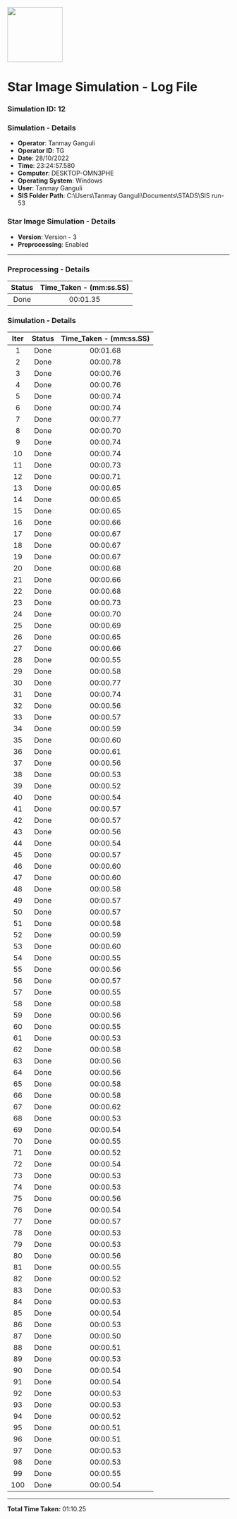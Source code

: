 [<img src="https://www.aero.iitb.ac.in/satlab/images/IITBSSP2019.png" width="125"/>](image.png)

# Star Image Simulation - Log File

### Simulation ID: 12

### Simulation - Details
* **Operator**: Tanmay Ganguli
* **Operator ID**: TG
* **Date**: 28/10/2022
* **Time**: 23:24:57.580
* **Computer**: DESKTOP-OMN3PHE
* **Operating System**: Windows
* **User**: Tanmay Ganguli
* **SIS Folder Path**: C:\Users\Tanmay Ganguli\Documents\STADS\SIS run-53

### Star Image Simulation - Details
* **Version**: Version - 3
* **Preprocessing**: Enabled

---

### Preprocessing - Details

|Status|Time_Taken - (mm:ss.SS)
|:---:|:---:|
|Done|00:01.35|

### Simulation - Details

|Iter|Status|Time_Taken - (mm:ss.SS)|
|:---:|:---:|:---:|
|1|Done|00:01.68|
|2|Done|00:00.78|
|3|Done|00:00.76|
|4|Done|00:00.76|
|5|Done|00:00.74|
|6|Done|00:00.74|
|7|Done|00:00.77|
|8|Done|00:00.70|
|9|Done|00:00.74|
|10|Done|00:00.74|
|11|Done|00:00.73|
|12|Done|00:00.71|
|13|Done|00:00.65|
|14|Done|00:00.65|
|15|Done|00:00.65|
|16|Done|00:00.66|
|17|Done|00:00.67|
|18|Done|00:00.67|
|19|Done|00:00.67|
|20|Done|00:00.68|
|21|Done|00:00.66|
|22|Done|00:00.68|
|23|Done|00:00.73|
|24|Done|00:00.70|
|25|Done|00:00.69|
|26|Done|00:00.65|
|27|Done|00:00.66|
|28|Done|00:00.55|
|29|Done|00:00.58|
|30|Done|00:00.77|
|31|Done|00:00.74|
|32|Done|00:00.56|
|33|Done|00:00.57|
|34|Done|00:00.59|
|35|Done|00:00.60|
|36|Done|00:00.61|
|37|Done|00:00.56|
|38|Done|00:00.53|
|39|Done|00:00.52|
|40|Done|00:00.54|
|41|Done|00:00.57|
|42|Done|00:00.57|
|43|Done|00:00.56|
|44|Done|00:00.54|
|45|Done|00:00.57|
|46|Done|00:00.60|
|47|Done|00:00.60|
|48|Done|00:00.58|
|49|Done|00:00.57|
|50|Done|00:00.57|
|51|Done|00:00.58|
|52|Done|00:00.59|
|53|Done|00:00.60|
|54|Done|00:00.55|
|55|Done|00:00.56|
|56|Done|00:00.57|
|57|Done|00:00.55|
|58|Done|00:00.58|
|59|Done|00:00.56|
|60|Done|00:00.55|
|61|Done|00:00.53|
|62|Done|00:00.58|
|63|Done|00:00.56|
|64|Done|00:00.56|
|65|Done|00:00.58|
|66|Done|00:00.58|
|67|Done|00:00.62|
|68|Done|00:00.53|
|69|Done|00:00.54|
|70|Done|00:00.55|
|71|Done|00:00.52|
|72|Done|00:00.54|
|73|Done|00:00.53|
|74|Done|00:00.53|
|75|Done|00:00.56|
|76|Done|00:00.54|
|77|Done|00:00.57|
|78|Done|00:00.53|
|79|Done|00:00.53|
|80|Done|00:00.56|
|81|Done|00:00.55|
|82|Done|00:00.52|
|83|Done|00:00.53|
|84|Done|00:00.53|
|85|Done|00:00.54|
|86|Done|00:00.53|
|87|Done|00:00.50|
|88|Done|00:00.51|
|89|Done|00:00.53|
|90|Done|00:00.54|
|91|Done|00:00.54|
|92|Done|00:00.53|
|93|Done|00:00.53|
|94|Done|00:00.52|
|95|Done|00:00.51|
|96|Done|00:00.51|
|97|Done|00:00.53|
|98|Done|00:00.53|
|99|Done|00:00.55|
|100|Done|00:00.54|

---

**Total Time Taken:** 01:10.25
